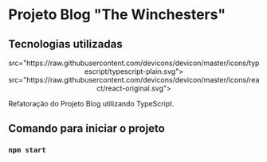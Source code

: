# Projeto Blog "The Winchesters"

## Tecnologias utilizadas
<div align="center">
src="https://raw.githubusercontent.com/devicons/devicon/master/icons/typescript/typescript-plain.svg">
src="https://raw.githubusercontent.com/devicons/devicon/master/icons/react/react-original.svg">
</div>

Refatoração do Projeto Blog utilizando TypeScript.

## Comando para iniciar o projeto

### `npm start`

